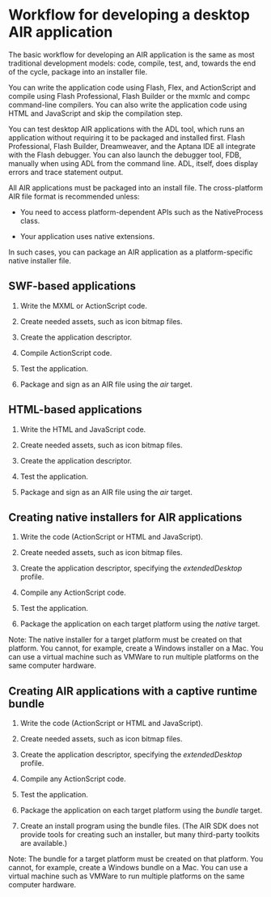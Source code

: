 # Workflow for developing a desktop AIR application

The basic workflow for developing an AIR application is the same as most
traditional development models: code, compile, test, and, towards the end of the
cycle, package into an installer file.

You can write the application code using Flash, Flex, and ActionScript and
compile using Flash Professional, Flash Builder or the mxmlc and compc
command-line compilers. You can also write the application code using HTML and
JavaScript and skip the compilation step.

You can test desktop AIR applications with the ADL tool, which runs an
application without requiring it to be packaged and installed first. Flash
Professional, Flash Builder, Dreamweaver, and the Aptana IDE all integrate with
the Flash debugger. You can also launch the debugger tool, FDB, manually when
using ADL from the command line. ADL, itself, does display errors and trace
statement output.

All AIR applications must be packaged into an install file. The cross-platform
AIR file format is recommended unless:

- You need to access platform-dependent APIs such as the NativeProcess class.

- Your application uses native extensions.

In such cases, you can package an AIR application as a platform-specific native
installer file.

## SWF-based applications

1.  Write the MXML or ActionScript code.

2.  Create needed assets, such as icon bitmap files.

3.  Create the application descriptor.

4.  Compile ActionScript code.

5.  Test the application.

6.  Package and sign as an AIR file using the _air_ target.

## HTML-based applications

1.  Write the HTML and JavaScript code.

2.  Create needed assets, such as icon bitmap files.

3.  Create the application descriptor.

4.  Test the application.

5.  Package and sign as an AIR file using the _air_ target.

## Creating native installers for AIR applications

1.  Write the code (ActionScript or HTML and JavaScript).

2.  Create needed assets, such as icon bitmap files.

3.  Create the application descriptor, specifying the _extendedDesktop_ profile.

4.  Compile any ActionScript code.

5.  Test the application.

6.  Package the application on each target platform using the _native_ target.

Note: The native installer for a target platform must be created on that
platform. You cannot, for example, create a Windows installer on a Mac. You can
use a virtual machine such as VMWare to run multiple platforms on the same
computer hardware.

## Creating AIR applications with a captive runtime bundle

1.  Write the code (ActionScript or HTML and JavaScript).

2.  Create needed assets, such as icon bitmap files.

3.  Create the application descriptor, specifying the _extendedDesktop_ profile.

4.  Compile any ActionScript code.

5.  Test the application.

6.  Package the application on each target platform using the _bundle_ target.

7.  Create an install program using the bundle files. (The AIR SDK does not
    provide tools for creating such an installer, but many third-party toolkits
    are available.)

Note: The bundle for a target platform must be created on that platform. You
cannot, for example, create a Windows bundle on a Mac. You can use a virtual
machine such as VMWare to run multiple platforms on the same computer hardware.
